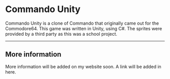 Commando Unity
===================


Commando Unity is a clone of Commando that originally came out for the Commodore64. This game was written in Unity, using C#. The sprites were provided by a third party as this was a school project.

----------





More information
-------------
More information will be added on my website soon. A link will be added in here.
